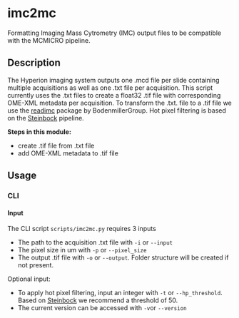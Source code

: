# imc2mc
Formatting Imaging Mass Cytrometry (IMC) output files to be compatible with the MCMICRO pipeline.

## Description
The Hyperion imaging system outputs one .mcd file per slide containing multiple acquisitions as well as one .txt file per acquisition. This script currently uses the .txt files to create a float32 .tif file with corresponding OME-XML metadata per acquisition. To transform the .txt. file to a .tif file we use the [readimc](https://github.com/BodenmillerGroup/readimc) package by BodenmillerGroup. Hot pixel filtering is based on the [Steinbock](https://bodenmillergroup.github.io/steinbock/latest/) pipeline.

**Steps in this module:**
* create .tif file from .txt file
* add OME-XML metadata to .tif file

## Usage 

### CLI
#### Input
The CLI script `scripts/imc2mc.py` requires 3 inputs
* The path to the acquisition .txt file with `-i` or `--input`
* The pixel size in um with  `-p` or `--pixel_size`
* The output .tif file with `-o` or `--output`. Folder structure will be created if not present.

Optional input:
* To apply hot pixel filtering, input an integer with `-t` or `--hp_threshold`. Based on [Steinbock](https://bodenmillergroup.github.io/steinbock/latest/cli/preprocessing/) we recommend a threshold of 50. 
* The current version can be accessed with `-v`or `--version`

